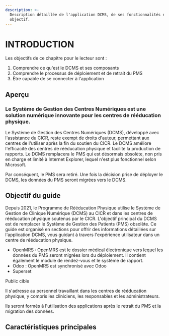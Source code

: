 ```yaml
---
description: >-
  Description détaillée de l'application DCMS, de ses fonctionnalités et de son
  objectif.
---
```


# INTRODUCTION

Les objectifs de ce chapitre pour le lecteur sont :&#x20;

1. Comprendre ce qu'est le DCMS et ses composants&#x20;
2. Comprendre le processus de déploiement et de retrait du PMS
3. Être capable de se connecter à l'application&#x20;

## Aperçu

### Le Système de Gestion des Centres Numériques est une solution numérique innovante pour les centres de rééducation physique.&#x20;

Le Système de Gestion des Centres Numériques (DCMS), développé avec l'assistance du CICR, reste exempt de droits d'auteur, permettant aux centres de l'utiliser après la fin du soutien du CICR. Le DCMS améliore l'efficacité des centres de rééducation physique et facilite la production de rapports. Le DCMS remplacera le PMS qui est désormais obsolète, non pris en charge et limité à Internet Explorer, lequel n'est plus fonctionnel selon Microsoft.&#x20;

Par conséquent, le PMS sera retiré. Une fois la décision prise de déployer le DCMS, les données du PMS seront migrées vers le DCMS.&#x20;

## Objectif du guide

Depuis 2021, le Programme de Rééducation Physique utilise le Système de Gestion de Clinique Numérique (DCMS) au CICR et dans les centres de rééducation physique soutenus par le CICR. L'objectif principal du DCMS est de remplacer le Système de Gestion des Patients (PMS) obsolète. Ce guide est organisé en sections pour offrir des informations détaillées sur l'application DCMS, vous guidant à travers l'expérience utilisateur dans un centre de rééducation physique.

* OpenMRS : OpenMRS est le dossier médical électronique vers lequel les données du PMS seront migrées lors du déploiement. Il contient également le module de rendez-vous et le système de rapport.
* Odoo : OpenMRS est synchronisé avec Odoo&#x20;
* Superset



Public cible

Il s'adresse au personnel travaillant dans les centres de rééducation physique, y compris les cliniciens, les responsables et les administrateurs.&#x20;

Ils seront formés à l'utilisation des applications après le retrait du PMS et la migration des données.&#x20;





## Caractéristiques principales
